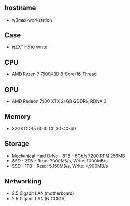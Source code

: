 ## hostname

- w3max-workstation

## Case

- NZXT H510 White

## CPU

- AMD Ryzen 7 7800X3D 8-Core/16-Thread

## GPU

- AMD Radeon 7900 XTX 24GB GDDR6, RDNA 3

## Memory

- 32GB DDR5 6000 CL 30-40-40

## Storage

- Mechanical Hard Drive - 8TB - 6Gb/s 7200 RPM 256MB
- SSD - 2TB - Read: 7000MB/s, Write: 7000MB/s
- SSD - 1TB - Read: 5,150MB/s, Write: 4,900MB/s

## Networking

- 2.5 Gigabit LAN (motherboard)
- 2.5 Gigabit LAN (NICGIGA)
